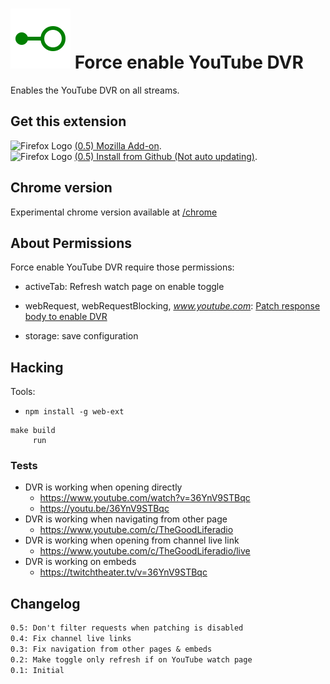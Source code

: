 # ![Logo](src/enabled.svg) Force enable YouTube DVR



Enables the YouTube DVR on all streams.

## Get this extension

![Firefox Logo](https://cdnjs.cloudflare.com/ajax/libs/browser-logos/42.8.0/firefox/firefox_16x16.png) [(0.5) Mozilla Add-on](https://addons.mozilla.org/en-US/firefox/addon/force-enable-youtube-dvr/).  
![Firefox Logo](https://cdnjs.cloudflare.com/ajax/libs/browser-logos/42.8.0/firefox/firefox_16x16.png) [(0.5) Install from Github (Not auto updating)](https://github.com/ohareza/forcedvr/releases/latest/download/extension.xpi).  

## Chrome version

Experimental chrome version available at [/chrome](/chrome)

## About Permissions

Force enable YouTube DVR require those permissions:

* activeTab: Refresh watch page on enable toggle

* webRequest, webRequestBlocking, _www.youtube.com_: [Patch response body to enable DVR](/src/patch.js)

* storage: save configuration

## Hacking

Tools:
- `npm install -g web-ext`

```
make build
     run
```

### Tests

- DVR is working when opening directly
  - <https://www.youtube.com/watch?v=36YnV9STBqc>
  - <https://youtu.be/36YnV9STBqc>
- DVR is working when navigating from other page
  - <https://www.youtube.com/c/TheGoodLiferadio>
- DVR is working when opening from channel live link
  - <https://www.youtube.com/c/TheGoodLiferadio/live>
- DVR is working on embeds
  - <https://twitchtheater.tv/v=36YnV9STBqc>

## Changelog

```txt
0.5: Don't filter requests when patching is disabled
0.4: Fix channel live links
0.3: Fix navigation from other pages & embeds
0.2: Make toggle only refresh if on YouTube watch page
0.1: Initial
```
